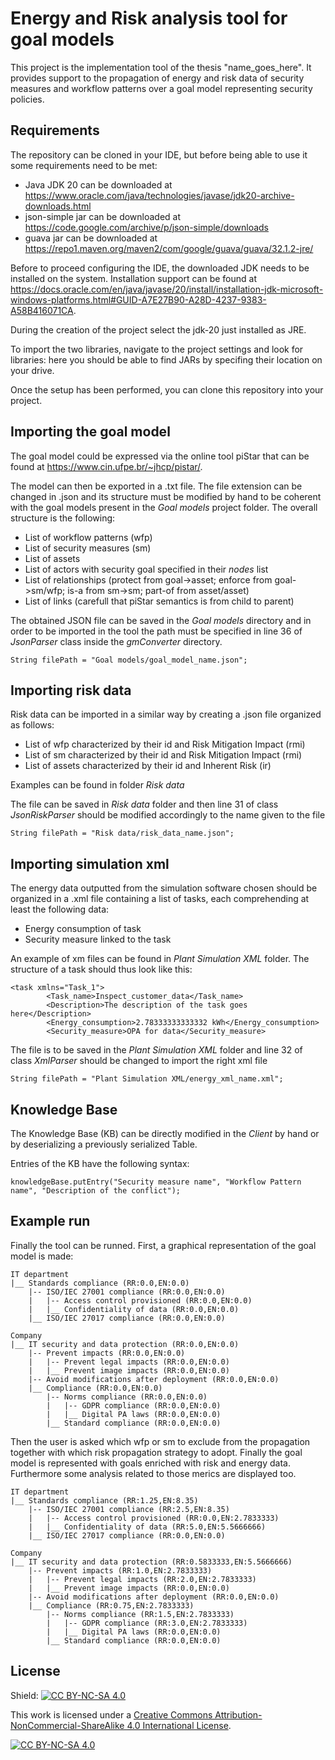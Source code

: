 
# Energy and Risk analysis tool for goal models

This project is the implementation tool of the thesis "name_goes_here". It provides support to the propagation of energy and risk data of security measures and workflow patterns over a goal model representing security policies.


## Requirements

The repository can be cloned in your IDE, but before being able to use it some requirements need to be met:

- Java JDK 20 can be downloaded at https://www.oracle.com/java/technologies/javase/jdk20-archive-downloads.html
- json-simple jar can be downloaded at https://code.google.com/archive/p/json-simple/downloads
- guava jar can be downloaded at https://repo1.maven.org/maven2/com/google/guava/guava/32.1.2-jre/

Before to proceed configuring the IDE, the downloaded JDK needs to be installed on the system. Installation support can be found at https://docs.oracle.com/en/java/javase/20/install/installation-jdk-microsoft-windows-platforms.html#GUID-A7E27B90-A28D-4237-9383-A58B416071CA.

During the creation of the project select the jdk-20 just installed as JRE.

To import the two libraries, navigate to the project settings and look for libraries: here you should be able to find JARs by specifing their location on your drive.

Once the setup has been performed, you can clone this repository into your project.


## Importing the goal model

The goal model could be expressed via the online tool piStar that can be found at https://www.cin.ufpe.br/~jhcp/pistar/.

The model can then be exported in a .txt file. The file extension can be changed in .json and its structure must be modified by hand to be coherent with the goal models present in the *Goal models* project folder. The overall structure is the following:

- List of workflow patterns (wfp)
- List of security measures (sm)
- List of assets
- List of actors with security goal specified in their *nodes* list
- List of relationships (protect from goal->asset; enforce from goal->sm/wfp; is-a from sm->sm; part-of from asset/asset)
- List of links (carefull that piStar semantics is from child to parent)

The obtained JSON file can be saved in the *Goal models* directory and in order to be imported in the tool the path must be specified in line 36 of *JsonParser* class inside the *gmConverter* directory.

```
String filePath = "Goal models/goal_model_name.json";
```
 
## Importing risk data

Risk data can be imported in a similar way by creating a .json file organized as follows:

- List of wfp characterized by their id and Risk Mitigation Impact (rmi)
- List of sm characterized by their id and Risk Mitigation Impact (rmi)
- List of assets characterized by their id and Inherent Risk (ir)

Examples can be found in folder *Risk data*

The file can be saved in *Risk data* folder and then line 31 of class *JsonRiskParser* should be modified accordingly to the name given to the file

```
String filePath = "Risk data/risk_data_name.json";
```
## Importing simulation xml

The energy data outputted from the simulation software chosen should be organized in a .xml file containing a list of tasks, each comprehending at least the following data:
- Energy consumption of task
- Security measure linked to the task

An example of xm files can be found in *Plant Simulation XML* folder. The structure of a task should thus look like this:

```
<task xmlns="Task_1">
		<Task_name>Inspect_customer_data</Task_name>
		<Description>The description of the task goes here</Description>
		<Energy_consumption>2.78333333333332 kWh</Energy_consumption>
		<Security_measure>OPA for data</Security_measure>
```

The file is to be saved in the *Plant Simulation XML* folder and line 32 of class *XmlParser* should be changed to import the right xml file

```
String filePath = "Plant Simulation XML/energy_xml_name.xml";
```
## Knowledge Base

The Knowledge Base (KB) can be directly modified in the *Client* by hand or by deserializing a previously serialized Table. 

Entries of the KB have the following syntax:

```
knowledgeBase.putEntry("Security measure name", "Workflow Pattern name", "Description of the conflict");
```
## Example run

Finally the tool can be runned. First, a graphical representation of the goal model is made:

```
IT department
|__ Standards compliance (RR:0.0,EN:0.0)
    |-- ISO/IEC 27001 compliance (RR:0.0,EN:0.0)
    |   |-- Access control provisioned (RR:0.0,EN:0.0)
    |   |__ Confidentiality of data (RR:0.0,EN:0.0)
    |__ ISO/IEC 27017 compliance (RR:0.0,EN:0.0)

Company
|__ IT security and data protection (RR:0.0,EN:0.0)
    |-- Prevent impacts (RR:0.0,EN:0.0)
    |   |-- Prevent legal impacts (RR:0.0,EN:0.0)
    |   |__ Prevent image impacts (RR:0.0,EN:0.0)
    |-- Avoid modifications after deployment (RR:0.0,EN:0.0)
    |__ Compliance (RR:0.0,EN:0.0)
        |-- Norms compliance (RR:0.0,EN:0.0)
        |   |-- GDPR compliance (RR:0.0,EN:0.0)
        |   |__ Digital PA laws (RR:0.0,EN:0.0)
        |__ Standard compliance (RR:0.0,EN:0.0)
```

Then the user is asked which wfp or sm to exclude from the propagation together with which risk propagation strategy to adopt. Finally the goal model is represented with goals enriched with risk and energy data. Furthermore some analysis related to those merics are displayed too.

```
IT department
|__ Standards compliance (RR:1.25,EN:8.35)
    |-- ISO/IEC 27001 compliance (RR:2.5,EN:8.35)
    |   |-- Access control provisioned (RR:0.0,EN:2.7833333)
    |   |__ Confidentiality of data (RR:5.0,EN:5.5666666)
    |__ ISO/IEC 27017 compliance (RR:0.0,EN:0.0)

Company
|__ IT security and data protection (RR:0.5833333,EN:5.5666666)
    |-- Prevent impacts (RR:1.0,EN:2.7833333)
    |   |-- Prevent legal impacts (RR:2.0,EN:2.7833333)
    |   |__ Prevent image impacts (RR:0.0,EN:0.0)
    |-- Avoid modifications after deployment (RR:0.0,EN:0.0)
    |__ Compliance (RR:0.75,EN:2.7833333)
        |-- Norms compliance (RR:1.5,EN:2.7833333)
        |   |-- GDPR compliance (RR:3.0,EN:2.7833333)
        |   |__ Digital PA laws (RR:0.0,EN:0.0)
        |__ Standard compliance (RR:0.0,EN:0.0)
```
## License

Shield: [![CC BY-NC-SA 4.0][cc-by-nc-sa-shield]][cc-by-nc-sa]

This work is licensed under a
[Creative Commons Attribution-NonCommercial-ShareAlike 4.0 International License][cc-by-nc-sa].

[![CC BY-NC-SA 4.0][cc-by-nc-sa-image]][cc-by-nc-sa]

[cc-by-nc-sa]: http://creativecommons.org/licenses/by-nc-sa/4.0/
[cc-by-nc-sa-image]: https://licensebuttons.net/l/by-nc-sa/4.0/88x31.png
[cc-by-nc-sa-shield]: https://img.shields.io/badge/License-CC%20BY--NC--SA%204.0-lightgrey.svg

